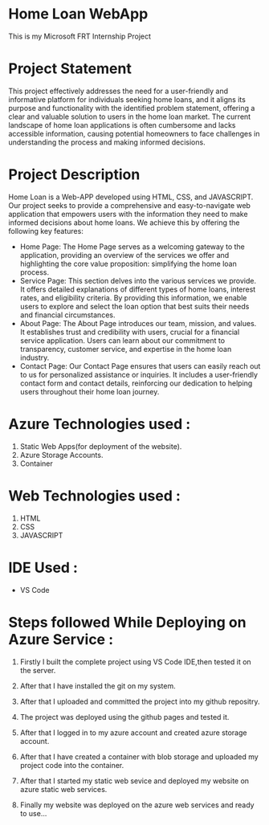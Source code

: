 # Home Loan WebApp
This is my Microsoft FRT Internship Project

# Project Statement
This project effectively addresses the need for a user-friendly and informative platform for individuals seeking home loans, and it aligns its purpose and functionality with the identified problem statement, offering a clear and valuable solution to users in the home loan market.
The current landscape of home loan applications is often cumbersome and lacks accessible information, causing potential homeowners to face challenges in understanding the process and making informed decisions.
# Project Description
Home Loan is a Web-APP developed using HTML, CSS, and JAVASCRIPT. Our project seeks to provide a comprehensive and easy-to-navigate web application that empowers users with the information they need to make informed decisions about home loans. We achieve this by offering the following key features:

* Home Page: The Home Page serves as a welcoming gateway to the application, providing an overview of the services we offer and highlighting the core value proposition: simplifying the home loan process.
* Service Page: This section delves into the various services we provide. It offers detailed explanations of different types of home loans, interest rates, and eligibility criteria. By providing this information, we enable users to explore and select the loan option that best suits their needs and financial circumstances.
* About Page: The About Page introduces our team, mission, and values. It establishes trust and credibility with users, crucial for a financial service application. Users can learn about our commitment to transparency, customer service, and expertise in the home loan industry.
* Contact Page: Our Contact Page ensures that users can easily reach out to us for personalized assistance or inquiries. It includes a user-friendly contact form and contact details, reinforcing our dedication to helping users throughout their home loan journey.

# Azure Technologies used :
1. Static Web Apps(for deployment of the website).
2. Azure Storage Accounts.
3. Container

# Web Technologies used :
1. HTML
2. CSS
3. JAVASCRIPT

# IDE Used :
* VS Code

# Steps followed While Deploying on Azure Service :
1. Firstly I built the complete project using VS Code IDE,then tested it on the server.
 
2. After that I have installed the git on my system.

3. After that I uploaded and committed the project into my github repositry.

4. The project was deployed using the github pages and tested it.

5. After that I logged in to my azure account and created azure storage account.

6. After that I have created a container with blob storage and uploaded my project code into the container.

7. After that I started my static web sevice and deployed my website on azure static web services.

8. Finally my website was deployed on the azure web services and ready to use...
  
